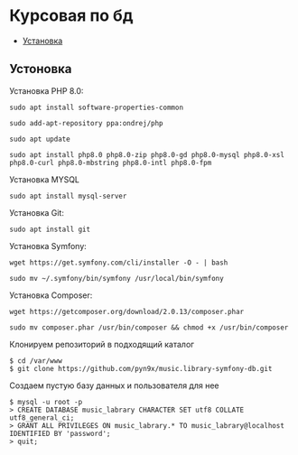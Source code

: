 Курсовая по бд
========

* [Установка](#Установка)

Устоновка
--------

Установка PHP 8.0:
````````
sudo apt install software-properties-common

sudo add-apt-repository ppa:ondrej/php

sudo apt update

sudo apt install php8.0 php8.0-zip php8.0-gd php8.0-mysql php8.0-xsl php8.0-curl php8.0-mbstring php8.0-intl php8.0-fpm
````````

Установка MYSQL
````````
sudo apt install mysql-server
````````

Установка Git:
````````
sudo apt install git
````````

Установка Symfony:
````````
wget https://get.symfony.com/cli/installer -O - | bash

sudo mv ~/.symfony/bin/symfony /usr/local/bin/symfony
````````

Установка Composer:
````````
wget https://getcomposer.org/download/2.0.13/composer.phar

sudo mv composer.phar /usr/bin/composer && chmod +x /usr/bin/composer
````````
Клонируем репозиторий в подходящий каталог
```
$ cd /var/www
$ git clone https://github.com/pyn9x/music.library-symfony-db.git
```

Создаем пустую базу данных и пользователя для нее
```
$ mysql -u root -p
> CREATE DATABASE music_labrary CHARACTER SET utf8 COLLATE utf8_general_ci;
> GRANT ALL PRIVILEGES ON music_labrary.* TO music_labrary@localhost IDENTIFIED BY 'password';
> quit;
```
